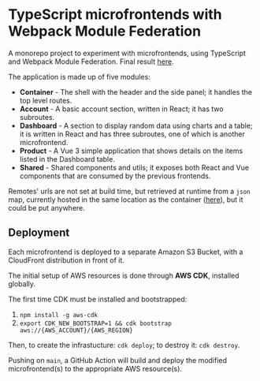 # TypeScript microfrontends with Webpack Module Federation

A monorepo project to experiment with microfrontends, using TypeScript and Webpack Module Federation. Final result [here](https://d1ficz68tdlptx.cloudfront.net/).

The application is made up of five modules:
- **Container** - The shell with the header and the side panel; it handles the top level routes.
- **Account** - A basic account section, written in React; it has two subroutes.
- **Dashboard** - A section to display random data using charts and a table; it is written in React and has three subroutes, one of which is another microfrontend.
- **Product** - A Vue 3 simple application that shows details on the items listed in the Dashboard table.
- **Shared** - Shared components and utils; it exposes both React and Vue components that are consumed by the previous frontends.

Remotes' urls are not set at build time, but retrieved at runtime from a `json` map, currently hosted in the same location as the container ([here](https://d1ficz68tdlptx.cloudfront.net/remotesMap.json)), but it could be put anywhere.

## Deployment

Each microfrontend is deployed to a separate Amazon S3 Bucket, with a CloudFront distribution in front of it.

The initial setup of AWS resources is done through **AWS CDK**, installed globally.

The first time CDK must be installed and bootstrapped:
1. `npm install -g aws-cdk`
2. `export CDK_NEW_BOOTSTRAP=1 && cdk bootstrap aws://{AWS_ACCOUNT}/{AWS_REGION}`

Then, to create the infrastucture: `cdk deploy`; to destroy it: `cdk destroy`.

Pushing on `main`, a GitHub Action will build and deploy the modified microfrontend(s) to the appropriate AWS resource(s).
